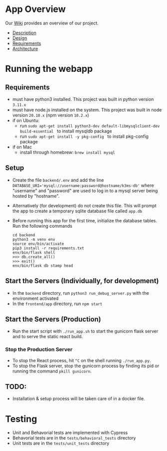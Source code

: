 # App Overview

Our [Wiki](https://github.com/SCCapstone/K3MS/wiki) provides an overview of our project.
- [Description](https://github.com/SCCapstone/K3MS/wiki/Project-Description)
- [Design](https://github.com/SCCapstone/K3MS/wiki/Design)
- [Requirements](https://github.com/SCCapstone/K3MS/wiki/Requirements)
- [Architecture](https://github.com/SCCapstone/K3MS/wiki/Architecture)

# Running the webapp

## Requirements
- must have python3 installed. This project was built in python version `3.11.x`
- must have node.js installed on the system. This project was built in node version `20.10.x` (npm version `10.2.x`)
- if on Ubuntu:
    - run `sudo apt-get install python3-dev default-libmysqlclient-dev build-essential ` to install mysqldb package
    - run `sudo apt-get install -y pkg-config ` to install pkg-config package
- if on Mac
    - install through homebrew: `brew install mysql`

## Setup
- Create the file `backend/.env` and add the line `DATABASE_URI='mysql://username:password@hostname/k3ms-db'` where "username" and "password" are used to log in to a mysql server being hosted by "hostname".
- Alternatively (for development) do not create this file. This will prompt the app to create a temporary sqlite database file called `app.db`

- Before running this app for the first time, initialize the database tables. Run the following commands
    ```
    cd backend
    python3 -m venv env
    source env/bin/activate
    pip3 install -r requirements.txt
    env/bin/flask shell
    >>> db.create_all()
    >>> exit()
    env/bin/flask db stamp head
    ```

## Start the Servers (Individually, for development)
- In the `backend` directory, run `python3 run_debug_server.py` with the environment activated
- In the `frontend/app` directory, run `npm start`

## Start the Servers (Production)
- Run the start script with `./run_app.sh` to start the gunicorn flask server and to serve the static react build.

### Stop the Production Server
- To stop the React process, hit `^C` on the shell running `./run_app.py`.
- To stop the Flask server, stop the gunicorn process by finding its pid or running the command `pkill gunicorn`.

## TODO:
- Installation & setup process will be taken care of in a docker file.


# Testing
- Unit and Behavorial tests are implemented with Cypress
- Behavorial tests are in the `tests/behavioral_tests` directory
- Unit tests are in the `tests/unit_tests` directory